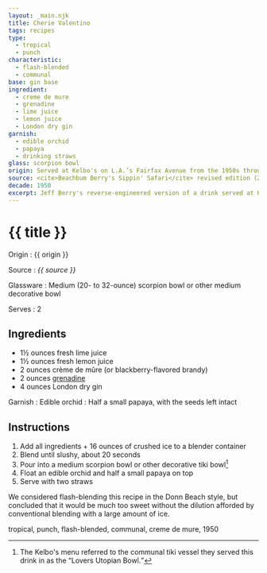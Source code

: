 ```yaml
---
layout: _main.njk
title: Cherie Valentino
tags: recipes
type:
  - tropical
  - punch
characteristic:
  - flash-blended
  - communal
base: gin base
ingredient:
  - creme de mure
  - grenadine
  - lime juice
  - lemon juice
  - London dry gin
garnish:
  - edible orchid
  - papaya
  - drinking straws
glass: scorpion bowl
origin: Served at Kelbo's on L.A.’s Fairfax Avenue from the 1950s through the 1980s. A <cite>Los Angeles</cite> magazine feature listed the ingredients, but not the proportions. Jeff Berry took a stab at recreating it, which we have adapted here.
source: <cite>Beachbum Berry's Sippin' Safari</cite> revised edition (2017), from <cite>Los Angeles</cite> magazine (June 1976)
decade: 1950
excerpt: Jeff Berry's reverse-engineered version of a drink served at Kelbo's on L.A.’s Fairfax Avenue from the 1950s through the 1980s.
---
```


<!-- markdownlint-disable MD025 -->
# {{ title }}
<!-- markdownlint-enable MD025 -->

Origin
  : {{ origin }}

Source
  : <cite>{{ source }}</cite>

Glassware
  : Medium (20- to 32-ounce) scorpion bowl or other medium decorative bowl

Serves
  : 2

## Ingredients

* 1&frac12; ounces fresh lime juice
* 1&frac12; ounces fresh lemon juice
* 2 ounces crème de mûre (or blackberry-flavored brandy)
* 2 ounces [grenadine](/mixes/grenadine/)
* 4 ounces London dry gin

Garnish
  : <span data-pagefind-filter="Garnish">Edible orchid</span>
  : Half a small papaya, with the seeds left intact

## Instructions

1. Add all ingredients + 16 ounces of crushed ice to a blender container
2. Blend until slushy, about 20 seconds
3. Pour into a medium scorpion bowl or other decorative tiki bowl[^1]
4. Float an edible orchid and half a small papaya on top
5. Serve with two straws

[^1]: The Kelbo's menu referred to the communal tiki vessel they served this drink in as the <q>Lovers Utopian Bowl.</q>

<tiki-callout type="note">

  We considered flash-blending this recipe in the Donn Beach style, but concluded that it would be much too sweet without the dilution afforded by conventional blending with a large amount of ice.
</tiki-callout>
<div
  class="sr-only"
  data-cat[0]="Drink"
  data-type[0]="Tropical"
  data-type[1]="Punch"
  data-char[0]="Flash-blended"
  data-char[1]="Communal"
  data-origin[0]="Kelbo’s, Los Angeles"
  data-source[0]="Beachbum Berry’s Sippin’ Safari"
  data-source[1]="Los Angeles Magazine"
  data-base[0]="Gin"
  data-ingredient[0]="Crème de mûre"
  data-ingredient[1]="Brandy, blackberry-flavored"
  data-ingredient[2]="Grenadine"
  data-ingredient[3]="Lime juice"
  data-ingredient[4]="Lemon juice"
  data-ingredient[5]="Gin, London dry"
  data-pantry[0]="Edible orchid"
  data-pantry[1]="Papaya"
  data-syrup[0]="Grenadine"
  data-juice[0]="Lime juice"
  data-juice[1]="Lemon juice"
  data-liquor[0]="Crème de mûre"
  data-liquor[1]="Brandy, blackberry-flavored"
  data-liquor[2]="Gin, London dry"
  data-glass[0]="Scorpion bowl"
  data-glass[1]="Scorpion bowl, medium (20- to 32-ounce)"
  data-glass[2]="Decorative bowl"
  data-glass[3]="Decorative bowl, medium (20- to 32-ounce)"
  data-garnish[0]="Papaya half, small"
  data-decade[0]="1950"
  data-pagefind-filter="
    Category[data-cat[0]],
    Type[data-type[0]],
    Type[data-type[1]],
    Characteristic[data-char[0]],
    Characteristic[data-char[1]],
    Origin[data-origin[0]],
    Source[data-source[0]],
    Source[data-source[1]],
    Base[data-base[0]],
    Ingredient[data-ingredient[0]],
    Ingredient[data-ingredient[1]],
    Ingredient[data-ingredient[2]],
    Ingredient[data-ingredient[3]],
    Ingredient[data-ingredient[4]],
    Ingredient[data-ingredient[5]],
    Pantry[data-pantry[0]],
    Pantry[data-pantry[1]],
    Syrup[data-syrup[0]],
    Juice[data-juice[0]],
    Juice[data-juice[1]],
    Liquor[data-liquor[0]],
    Liquor[data-liquor[1]],
    Liquor[data-liquor[2]],
    Glassware[data-glass[0]],
    Glassware[data-glass[1]],
    Glassware[data-glass[2]],
    Glassware[data-glass[3]],
    Garnish[data-garnish[0]],
    Decade[data-decade[0]]
  "
>
</div>

<div class="keywords" aria-hidden>tropical, punch, flash-blended, communal, creme de mure, 1950</div>
